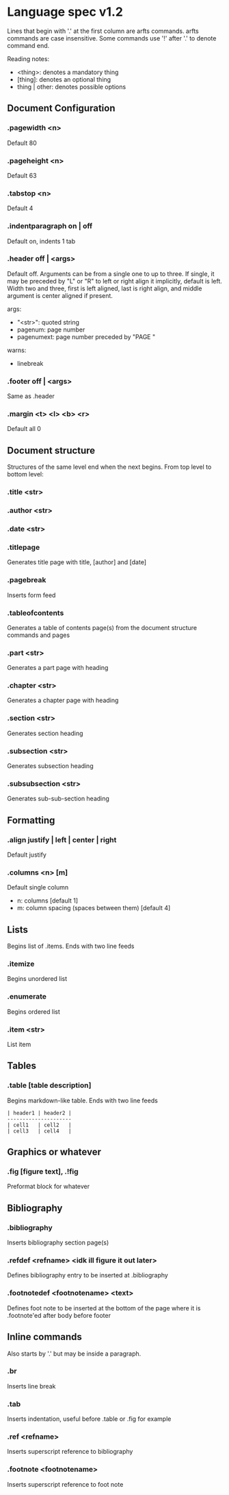 # Language spec v1.2

Lines that begin with '.' at the first column are arfts commands.
arfts commands are case insensitive. Some commands use '!' after '.' to denote
command end.

Reading notes:
 - \<thing>: denotes a mandatory thing
 - [thing]: denotes an optional thing
 - thing | other: denotes possible options

## Document Configuration

### .pagewidth \<n>

Default 80

### .pageheight \<n>

Default 63

### .tabstop \<n>

Default 4

### .indentparagraph on | off

Default on, indents 1 tab

### .header off | \<args>

Default off. Arguments can be from a single one to up to three. If single,
it may be preceded by "L" or "R" to left or right align it implicitly, default
is left. Width two and three, first is left aligned, last is right align, and
middle argument is center aligned if present.

args:
 - "\<str>": quoted string
 - pagenum: page number
 - pagenumext: page number preceded by "PAGE "

warns:
 - linebreak

### .footer off | \<args>

Same as .header

### .margin \<t> \<l> \<b> \<r>

Default all 0


## Document structure

Structures of the same level end when the next begins. From top level to
bottom level:

### .title \<str>

### .author \<str>

### .date \<str>

### .titlepage

Generates title page with title, [author] and [date]

### .pagebreak

Inserts form feed

### .tableofcontents

Generates a table of contents page(s) from the document structure commands and
pages

### .part \<str>

Generates a part page with heading

### .chapter \<str>

Generates a chapter page with heading

### .section \<str>

Generates section heading

### .subsection \<str>

Generates subsection heading

### .subsubsection \<str>

Generates sub-sub-section heading


## Formatting

### .align justify | left | center | right

Default justify

### .columns \<n> [m]

Default single column

 - n: columns [default 1]
 - m: column spacing (spaces between them) [default 4]

## Lists

Begins list of .items. Ends with two line feeds

### .itemize

Begins unordered list

### .enumerate

Begins ordered list

### .item \<str>

List item 

## Tables

### .table [table description]

Begins markdown-like table. Ends with two line feeds

```
| header1 | header2 |
---------------------
| cell1   | cell2   |
| cell3   | cell4   |
```

## Graphics or whatever

### .fig [figure text], .!fig

Preformat block for whatever

## Bibliography

### .bibliography

Inserts bibliography section page(s)

### .refdef \<refname> \<idk ill figure it out later>

Defines bibliography entry to be inserted at .bibliography

### .footnotedef \<footnotename> \<text>

Defines foot note to be inserted at the bottom of the page where it is
.footnote'ed after body before footer

## Inline commands

Also starts by '.' but may be inside a paragraph.

### .br

Inserts line break

### .tab

Inserts indentation, useful before .table or .fig for example

### .ref \<refname>

Inserts superscript reference to bibliography

### .footnote \<footnotename>

Inserts superscript reference to foot note

